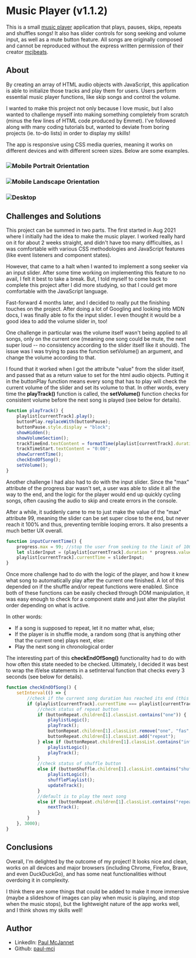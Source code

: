 # Music Player (v1.1.2)

This is a small [music player](https://paul-mcj.github.io/Music-Player/) application that plays, pauses, skips, repeats and shuffles songs! It also has slider controls for song seeking and volume input, as well as a mute button feature. All songs are originally composed and cannot be reproduced without the express written permission of their creator [mcjbeats](https://open.spotify.com/artist/1GePsi5X3577OuyoH1hN5H?si=JIUTE-1RTZetQXSl5wpk6g).

## About

By creating an array of HTML audio objects with JavaScript, this application is able to initialize those tracks and play them for users. Users perform essential music player functions, like skip songs and control the volume.

I wanted to make this project not only because I love music, but I also wanted to challenge myself into making something completely from scratch (minus the few lines of HTML code produced by Emmet). I've followed along with many coding tutorials but, wanted to deviate from boring projects (ie. to-do lists) in order to display my skills!

The app is responsive using CSS media queries, meaning it works on different devices and with different screen sizes. Below are some examples.

### ![Mobile Portrait Orientation](./mobile_portrait_gif)

### ![Mobile Landscape Orientation](./mobile_landscape_gif)

### ![Desktop](./desktop_gif)

## Challenges and Solutions

This project can be summed in two parts. The first started in Aug 2021 where I initially had the idea to make the music player. I worked really hard on it for about 2 weeks straight, and didn't have too many difficulties, as I was comfortable with various CSS methodologies and JavaScript features (like event listeners and component states).

However, that came to a halt when I wanted to implement a song seeker via an input slider. After some time working on implementing this feature to no avail, I felt it best to take a break. But, I told myself to come back to complete this project after I did more studying, so that I could get more comfortable with the JavaScript language.

Fast-forward 4 months later, and I decided to really put the finishing touches on the project. After doing a lot of Googling and looking into MDN docs, I was finally able to fix the input slider. I even thought it would be a good idea to add the volume slider in, too!

One challenge in particular was the volume itself wasn't being applied to all songs, only on the current one (meaning one song could be mute, the next super loud -- no consistency according to the slider itself like it should). The issue was I was trying to pass the function setVolume() an argument, and change the volume according to that.

I found that it worked when I got the attribute "value" from the slider itself, and passed that as a return value to set for the html audio objects. Putting it in the buttonPlay function means every song that has to play will check the current volume of the slider and set its volume to that. In other words, every time the **playTrack()** function is called, the **setVolume()** function checks for consistent volume before the next song is played (see below for details).

```javascript
function playTrack() {
    playlist[currentTrack].play();
    buttonPlay.replaceWith(buttonPause);
    buttonPause.style.display = "block";
    showHidden();
    showVolumeSection();
    trackTimeEnd.textContent = formatTime(playlist[currentTrack].duration);
    trackTimeStart.textContent = "0:00";
    showCurrentTime();
    checkEndOfSong();
    setVolume();
}
```

Another challenge I had also had to do with the input slider. Since the "max" attribute of the progress bar wasn't set, a user was able to slide it all the way to the end, and the logic for the player would end up quickly cycling songs, often causing the audio to skip and create errors in the console.

After a while, it suddenly came to me to just make the value of the "max" attribute 99, meaning the slider can be set super close to the end, but never reach it 100% and thus, preventing terrible looping errors. It also presents a much better UX overall.

```javascript
function inputCurrentTime() {
    progress.max = 99; //stop the user from seeking to the limit of 100, otherwise songs go into a crazy looping state
    let sliderInput = (playlist[currentTrack].duration * progress.value) / 100;
    playlist[currentTrack].currentTime = sliderInput;
}
```

Once more challenge had to do with the logic of the player, and how it knew what song to automatically play after the current one finished. A lot of this depended on if the shuffle and/or repeat functions were enabled. Since both of these functions can be easily checked through DOM manipulation, it was easy enough to check for a component state and just alter the playlist order depending on what is active.

In other words:

-   If a song is supposed to repeat, let it no matter what, else;
-   If the player is in shuffle mode, a random song (that is anything other that the current one) plays next, else:
-   Play the next song in chronological order

The interesting part of this **checkEndOfSong()** functionality had to do with how often this state needed to be checked. Ultimately, I decided it was best to wrap the if/else statements in a setInterval function that checks every 3 seconds (see below for details).

```javascript
function checkEndOfSong() {
    setInterval(() => {
        //check if the current song duration has reached its end (this is checked every three seconds)
        if (playlist[currentTrack].currentTime === playlist[currentTrack].duration) {
            //check status of repeat button
            if (buttonRepeat.children[1].classList.contains("one")) {
                playlistLogic();
                playTrack();
                buttonRepeat.children[1].classList.remove("one", "fas", "fa-circle");
                buttonRepeat.children[1].classList.add("repeat");
            } else if (buttonRepeat.children[1].classList.contains("infinity")) {
                playlistLogic();
                playTrack();
            }
            //check status of shuffle button
            else if (buttonShuffle.children[1].classList.contains("shuffle-active")) {
                playlistLogic();
                shufflePlaylist();
                updateTrack();
            }
            //default is to play the next song
            else if (buttonRepeat.children[1].classList.contains("repeat")) {
                nextTrack();
            }
        }
    }, 3000);
}
```

## Conclusions

Overall, I'm delighted by the outcome of my project! It looks nice and clean, works on all devices and major browsers (including Chrome, Firefox, Brave, and even DuckDuckGo), and has some neat functionalities without overdoing it in complexity.

I think there are some things that could be added to make it more immersive (maybe a slideshow of images can play when music is playing, and stop when the music stops), but the lightweight nature of the app works well, and I think shows my skills well!

## Author

-   LinkedIn: [Paul McJannet](https://www.linkedin.com/in/paul-mcjannet)
-   Github: [paul-mcj](https://github.com/paul-mcj)
